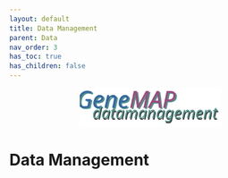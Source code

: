 ```yaml
---
layout: default
title: Data Management
parent: Data
nav_order: 3
has_toc: true
has_children: false
---
```


<p align="center"><img src="../../assets/img/genemap-datamanagement.svg" height="50%" width="50%"></p>


# Data Management
